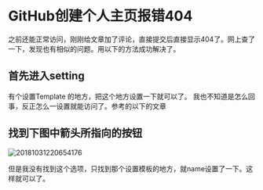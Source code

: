 # GitHub创建个人主页报错404

之前还能正常访问，刚刚给文章加了评论，直接提交后直接显示404了。网上查了一下，发现也有相似的问题。用以下的方法成功解决了。

## 首先进入setting
有个设置Template 的地方，把这个地方设置一下就可以了。
我也不知道是怎么回事，反正怎么一设置就能访问了。参考的以下的文章

## 找到下图中箭头所指向的按钮

![20181031220654176](https://cdn.staticaly.com/gh/ewader/img@master/20221023/20181031220654176.2j8z0drscwe0.webp)

但是我没有找到这个选项，只找到那个设置模板的地方，就name设置了一下。这样就可以了。

